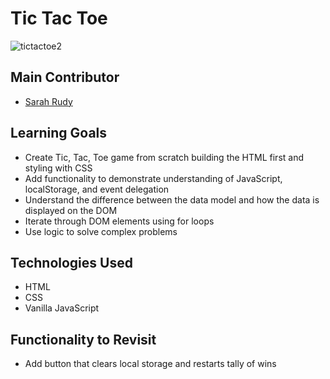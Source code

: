 # Tic Tac Toe

![tictactoe2](https://user-images.githubusercontent.com/78389005/122148845-5e34fd00-ce18-11eb-912c-d59f027fc57d.gif)

## Main Contributor

* [Sarah Rudy](https://github.com/sarahrudy)

## Learning Goals

* Create Tic, Tac, Toe game from scratch building the HTML first and styling with CSS
* Add functionality to demonstrate understanding of JavaScript, localStorage, and event delegation 
* Understand the difference between the data model and how the data is displayed on the DOM
* Iterate through DOM elements using for loops
* Use logic to solve complex problems 

## Technologies Used

* HTML
* CSS
* Vanilla JavaScript

## Functionality to Revisit

* Add button that clears local storage and restarts tally of wins

